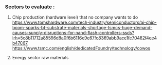 ### Sectors to evaluate :

1. Chip production (hardware level) that no company wants to do 
https://www.tomshardware.com/tech-industry/semiconductors/ai-chip-boom-sparks-bt-substrate-materials-shortage-tsmcs-huge-demand-causes-supply-disruptions-for-nand-flash-controllers-ssds?lrh=5c8b11712a85596d8a0f6b6116e9e67fc8369abb9ace1fc70482f4ee4b47067
https://www.tsmc.com/english/dedicatedFoundry/technology/cowos

2. Energy sector raw materials


